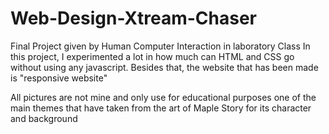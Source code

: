 # Web-Design-Xtream-Chaser
Final Project given by Human Computer Interaction in laboratory Class
In this project, I experimented a lot in how much can HTML and CSS go without using any javascript. Besides that, the website that has been made is "responsive website"

All pictures are not mine and only use for educational purposes one of the main themes that have taken from the art of Maple Story for its character and background
